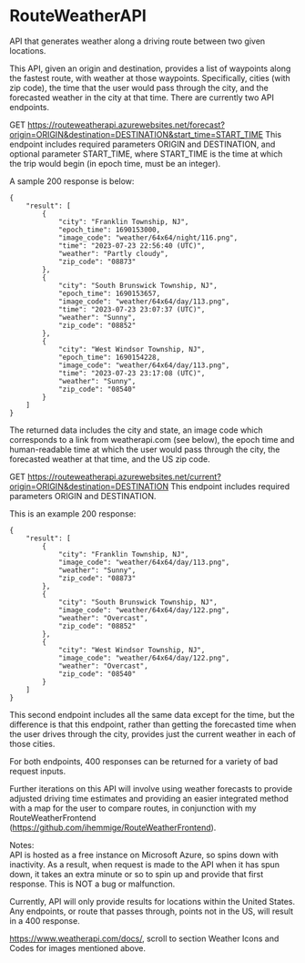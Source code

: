 # RouteWeatherAPI
API that generates weather along a driving route between two given locations.

This API, given an origin and destination, provides a list of waypoints along the fastest route, with weather at those waypoints.
Specifically, cities (with zip code), the time that the user would pass through the city, and the forecasted weather in the city at that time.
There are currently two API endpoints.

GET https://routeweatherapi.azurewebsites.net/forecast?origin=ORIGIN&destination=DESTINATION&start_time=START_TIME
This endpoint includes required parameters ORIGIN and DESTINATION, and optional parameter START_TIME, where START_TIME is the time at which the trip would begin (in epoch time, must be an integer).

A sample 200 response is below:

    {
        "result": [
            {
                "city": "Franklin Township, NJ",
                "epoch_time": 1690153000,
                "image_code": "weather/64x64/night/116.png",
                "time": "2023-07-23 22:56:40 (UTC)",
                "weather": "Partly cloudy",
                "zip_code": "08873"
            },
            {
                "city": "South Brunswick Township, NJ",
                "epoch_time": 1690153657,
                "image_code": "weather/64x64/day/113.png",
                "time": "2023-07-23 23:07:37 (UTC)",
                "weather": "Sunny",
                "zip_code": "08852"
            },
            {
                "city": "West Windsor Township, NJ",
                "epoch_time": 1690154228,
                "image_code": "weather/64x64/day/113.png",
                "time": "2023-07-23 23:17:08 (UTC)",
                "weather": "Sunny",
                "zip_code": "08540"
            }
        ]
    }

The returned data includes the city and state, an image code which corresponds to a link from weatherapi.com (see below), the epoch time and human-readable time at which the user would pass through the city, the forecasted weather at that time, and the US zip code.

GET https://routeweatherapi.azurewebsites.net/current?origin=ORIGIN&destination=DESTINATION
This endpoint includes required parameters ORIGIN and DESTINATION.

This is an example 200 response: 
    
    {
        "result": [
            {
                "city": "Franklin Township, NJ",
                "image_code": "weather/64x64/day/113.png",
                "weather": "Sunny",
                "zip_code": "08873"
            },
            {
                "city": "South Brunswick Township, NJ",
                "image_code": "weather/64x64/day/122.png",
                "weather": "Overcast",
                "zip_code": "08852"
            },
            {
                "city": "West Windsor Township, NJ",
                "image_code": "weather/64x64/day/122.png",
                "weather": "Overcast",
                "zip_code": "08540"
            }
        ]
    }

This second endpoint includes all the same data except for the time, but the difference is that this endpoint, rather than getting the forecasted time when the user drives through the city, provides just the current weather in each of those cities.

For both endpoints, 400 responses can be returned for a variety of bad request inputs.

Further iterations on this API will involve using weather forecasts to provide adjusted driving time estimates and providing an easier integrated method with a map for the user to compare routes, in conjunction with my RouteWeatherFrontend (https://github.com/ihemmige/RouteWeatherFrontend).

Notes: <br>
API is hosted as a free instance on Microsoft Azure, so spins down with inactivity. As a result, when request is made to the API when it has spun down, it takes an extra minute or so to spin up and provide that first response. This is NOT a bug or malfunction.

Currently, API will only provide results for locations within the United States. Any endpoints, or route that passes through, points not in the US, will result in a 400 response.

https://www.weatherapi.com/docs/, scroll to section Weather Icons and Codes for images mentioned above.
